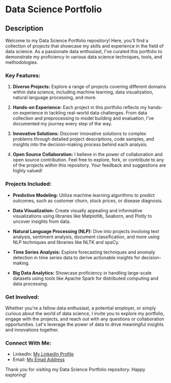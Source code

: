 # Data Science Portfolio

## Description

Welcome to my Data Science Portfolio repository! Here, you'll find a collection of projects that showcase my skills and experience in the field of data science. As a passionate data enthusiast, I've curated this portfolio to demonstrate my proficiency in various data science techniques, tools, and methodologies.

### Key Features:

1. **Diverse Projects:** Explore a range of projects covering different domains within data science, including machine learning, data visualization, natural language processing, and more.

2. **Hands-on Experience:** Each project in this portfolio reflects my hands-on experience in tackling real-world data challenges. From data collection and preprocessing to model building and evaluation, I've documented my journey every step of the way.

3. **Innovative Solutions:** Discover innovative solutions to complex problems through detailed project descriptions, code samples, and insights into the decision-making process behind each analysis.

4. **Open Source Collaboration:** I believe in the power of collaboration and open source contribution. Feel free to explore, fork, or contribute to any of the projects within this repository. Your feedback and suggestions are highly valued!

### Projects Included:

- **Predictive Modeling:** Utilize machine learning algorithms to predict outcomes, such as customer churn, stock prices, or disease diagnosis.
- **Data Visualization:** Create visually appealing and informative visualizations using libraries like Matplotlib, Seaborn, and Plotly to uncover insights from data.

- **Natural Language Processing (NLP):** Dive into projects involving text analysis, sentiment analysis, document classification, and more using NLP techniques and libraries like NLTK and spaCy.

- **Time Series Analysis:** Explore forecasting techniques and anomaly detection in time series data to derive actionable insights for decision-making.

- **Big Data Analytics:** Showcase proficiency in handling large-scale datasets using tools like Apache Spark for distributed computing and data processing.

### Get Involved:

Whether you're a fellow data enthusiast, a potential employer, or simply curious about the world of data science, I invite you to explore my portfolio, engage with the projects, and reach out with any questions or collaboration opportunities. Let's leverage the power of data to drive meaningful insights and innovations together.

### Connect With Me:

- LinkedIn: [My LinkedIn Profile](https://www.linkedin.com/in/sundram8298)
- Email: [My Email Address](mailto:sundramkumar8298@gmail.com)
  
Thank you for visiting my Data Science Portfolio repository. Happy exploring!
